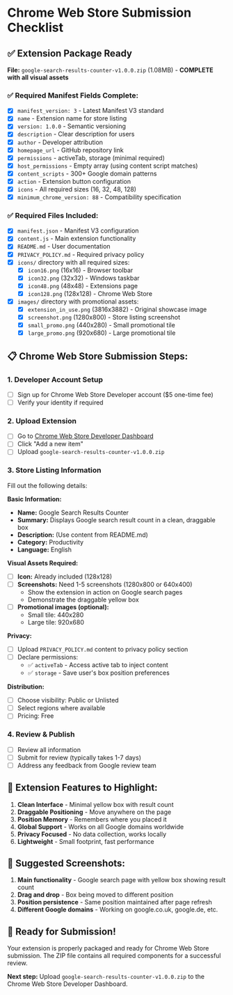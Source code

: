# Chrome Web Store Submission Checklist

## ✅ Extension Package Ready
**File:** `google-search-results-counter-v1.0.0.zip` (1.08MB) - **COMPLETE with all visual assets**

### ✅ Required Manifest Fields Complete:
- [x] `manifest_version: 3` - Latest Manifest V3 standard
- [x] `name` - Extension name for store listing
- [x] `version: 1.0.0` - Semantic versioning
- [x] `description` - Clear description for users
- [x] `author` - Developer attribution
- [x] `homepage_url` - GitHub repository link
- [x] `permissions` - activeTab, storage (minimal required)
- [x] `host_permissions` - Empty array (using content script matches)
- [x] `content_scripts` - 300+ Google domain patterns
- [x] `action` - Extension button configuration
- [x] `icons` - All required sizes (16, 32, 48, 128)
- [x] `minimum_chrome_version: 88` - Compatibility specification

### ✅ Required Files Included:
- [x] `manifest.json` - Manifest V3 configuration
- [x] `content.js` - Main extension functionality
- [x] `README.md` - User documentation
- [x] `PRIVACY_POLICY.md` - Required privacy policy
- [x] `icons/` directory with all required sizes:
  - [x] `icon16.png` (16x16) - Browser toolbar
  - [x] `icon32.png` (32x32) - Windows taskbar  
  - [x] `icon48.png` (48x48) - Extensions page
  - [x] `icon128.png` (128x128) - Chrome Web Store
- [x] `images/` directory with promotional assets:
  - [x] `extension_in_use.png` (3816x3882) - Original showcase image
  - [x] `screenshot.png` (1280x800) - Store listing screenshot
  - [x] `small_promo.png` (440x280) - Small promotional tile
  - [x] `large_promo.png` (920x680) - Large promotional tile

## 📋 Chrome Web Store Submission Steps:

### 1. Developer Account Setup
- [ ] Sign up for Chrome Web Store Developer account ($5 one-time fee)
- [ ] Verify your identity if required

### 2. Upload Extension
- [ ] Go to [Chrome Web Store Developer Dashboard](https://chrome.google.com/webstore/devconsole)
- [ ] Click "Add a new item"
- [ ] Upload `google-search-results-counter-v1.0.0.zip`

### 3. Store Listing Information
Fill out the following details:

**Basic Information:**
- **Name:** Google Search Results Counter
- **Summary:** Displays Google search result count in a clean, draggable box
- **Description:** (Use content from README.md)
- **Category:** Productivity
- **Language:** English

**Visual Assets Required:**
- [ ] **Icon:** Already included (128x128)
- [ ] **Screenshots:** Need 1-5 screenshots (1280x800 or 640x400)
  - Show the extension in action on Google search pages
  - Demonstrate the draggable yellow box
- [ ] **Promotional images (optional):**
  - Small tile: 440x280
  - Large tile: 920x680

**Privacy:**
- [ ] Upload `PRIVACY_POLICY.md` content to privacy policy section
- [ ] Declare permissions:
  - ✅ `activeTab` - Access active tab to inject content
  - ✅ `storage` - Save user's box position preferences

**Distribution:**
- [ ] Choose visibility: Public or Unlisted
- [ ] Select regions where available
- [ ] Pricing: Free

### 4. Review & Publish
- [ ] Review all information
- [ ] Submit for review (typically takes 1-7 days)
- [ ] Address any feedback from Google review team

## 🎯 Extension Features to Highlight:

1. **Clean Interface** - Minimal yellow box with result count
2. **Draggable Positioning** - Move anywhere on the page
3. **Position Memory** - Remembers where you placed it
4. **Global Support** - Works on all Google domains worldwide
5. **Privacy Focused** - No data collection, works locally
6. **Lightweight** - Small footprint, fast performance

## 📸 Suggested Screenshots:

1. **Main functionality** - Google search page with yellow box showing result count
2. **Drag and drop** - Box being moved to different position
3. **Position persistence** - Same position maintained after page refresh
4. **Different Google domains** - Working on google.co.uk, google.de, etc.

## 🚀 Ready for Submission!

Your extension is properly packaged and ready for Chrome Web Store submission. The ZIP file contains all required components for a successful review.

**Next step:** Upload `google-search-results-counter-v1.0.0.zip` to the Chrome Web Store Developer Dashboard.
